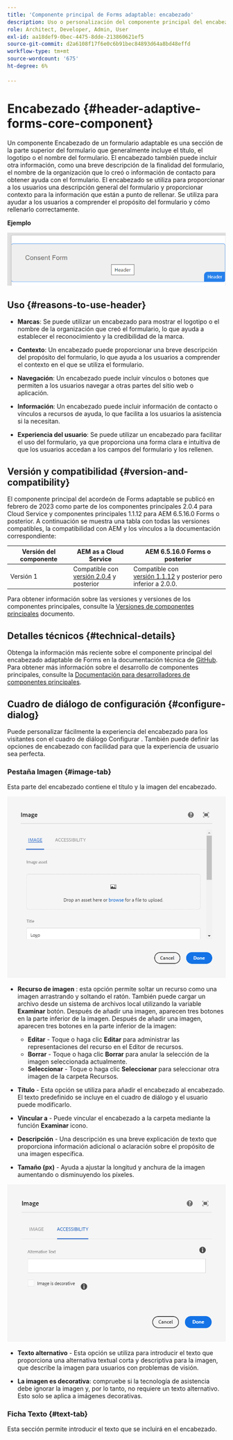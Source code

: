 ```yaml
---
title: 'Componente principal de Forms adaptable: encabezado'
description: Uso o personalización del componente principal del encabezado adaptable de Forms.
role: Architect, Developer, Admin, User
exl-id: aa18def9-0bec-4475-8dde-213860621ef5
source-git-commit: d2a6108f17f6e0c6b91bec84893d64a8bd48effd
workflow-type: tm+mt
source-wordcount: '675'
ht-degree: 6%

---
```


# Encabezado {#header-adaptive-forms-core-component}

Un componente Encabezado de un formulario adaptable es una sección de la parte superior del formulario que generalmente incluye el título, el logotipo o el nombre del formulario. El encabezado también puede incluir otra información, como una breve descripción de la finalidad del formulario, el nombre de la organización que lo creó o información de contacto para obtener ayuda con el formulario. El encabezado se utiliza para proporcionar a los usuarios una descripción general del formulario y proporcionar contexto para la información que están a punto de rellenar. Se utiliza para ayudar a los usuarios a comprender el propósito del formulario y cómo rellenarlo correctamente.

**Ejemplo**

![](/help/adaptive-forms/assets/header.png)

## Uso {#reasons-to-use-header}

* **Marcas**: Se puede utilizar un encabezado para mostrar el logotipo o el nombre de la organización que creó el formulario, lo que ayuda a establecer el reconocimiento y la credibilidad de la marca.

* **Contexto**: Un encabezado puede proporcionar una breve descripción del propósito del formulario, lo que ayuda a los usuarios a comprender el contexto en el que se utiliza el formulario.

* **Navegación**: Un encabezado puede incluir vínculos o botones que permiten a los usuarios navegar a otras partes del sitio web o aplicación.

* **Información**: Un encabezado puede incluir información de contacto o vínculos a recursos de ayuda, lo que facilita a los usuarios la asistencia si la necesitan.

* **Experiencia del usuario**: Se puede utilizar un encabezado para facilitar el uso del formulario, ya que proporciona una forma clara e intuitiva de que los usuarios accedan a los campos del formulario y los rellenen.

## Versión y compatibilidad {#version-and-compatibility}

El componente principal del acordeón de Forms adaptable se publicó en febrero de 2023 como parte de los componentes principales 2.0.4 para Cloud Service y componentes principales 1.1.12 para AEM 6.5.16.0 Forms o posterior. A continuación se muestra una tabla con todas las versiones compatibles, la compatibilidad con AEM y los vínculos a la documentación correspondiente:

| Versión del componente | AEM as a Cloud Service | AEM 6.5.16.0 Forms o posterior |
|---|---|---|
| Versión 1 | Compatible con<br>[versión 2.0.4](/help/adaptive-forms/version.md) y posterior | Compatible con<br>[versión 1.1.12](/help/adaptive-forms/version.md) y posterior pero inferior a 2.0.0. |

Para obtener información sobre las versiones y versiones de los componentes principales, consulte la [Versiones de componentes principales](/help/adaptive-forms/version.md) documento.


<!-- ## Sample Component Output {#sample-component-output}

To experience the Accordion Component as well as see examples of its configuration options as well as HTML and JSON output, visit the [Component Library](https://adobe.com/go/aem_cmp_library_accordion). -->


## Detalles técnicos {#technical-details}

Obtenga la información más reciente sobre el componente principal del encabezado adaptable de Forms en la documentación técnica de [GitHub](https://github.com/adobe/aem-core-forms-components/tree/master/ui.af.apps/src/main/content/jcr_root/apps/core/fd/components/form/pageheader/v1/pageheader). Para obtener más información sobre el desarrollo de componentes principales, consulte la [Documentación para desarrolladores de componentes principales](/help/developing/overview.md).

## Cuadro de diálogo de configuración {#configure-dialog}

Puede personalizar fácilmente la experiencia del encabezado para los visitantes con el cuadro de diálogo Configurar . También puede definir las opciones de encabezado con facilidad para que la experiencia de usuario sea perfecta.

### Pestaña Imagen {#image-tab}

Esta parte del encabezado contiene el título y la imagen del encabezado.

![Ficha de imágenes](/help/adaptive-forms/assets/header_image.png)

* **Recurso de imagen** : esta opción permite soltar un recurso como una imagen arrastrando y soltando el ratón. También puede cargar un archivo desde un sistema de archivos local utilizando la variable **Examinar** botón. Después de añadir una imagen, aparecen tres botones en la parte inferior de la imagen. Después de añadir una imagen, aparecen tres botones en la parte inferior de la imagen:
   * **Editar** - Toque o haga clic **Editar** para administrar las representaciones del recurso en el Editor de recursos.
   * **Borrar** - Toque o haga clic **Borrar** para anular la selección de la imagen seleccionada actualmente.
   * **Seleccionar** - Toque o haga clic **Seleccionar**  para seleccionar otra imagen de la carpeta Recursos.

* **Título** - Esta opción se utiliza para añadir el encabezado al encabezado. El texto predefinido se incluye en el cuadro de diálogo y el usuario puede modificarlo.
* **Vincular a** - Puede vincular el encabezado a la carpeta mediante la función **Examinar** icono.
* **Descripción** - Una descripción es una breve explicación de texto que proporciona información adicional o aclaración sobre el propósito de una imagen específica.
* **Tamaño (px)** - Ayuda a ajustar la longitud y anchura de la imagen aumentando o disminuyendo los píxeles.

![accessibilitytab](/help/adaptive-forms/assets/header_accessibility.png)

* **Texto alternativo** - Esta opción se utiliza para introducir el texto que proporciona una alternativa textual corta y descriptiva para la imagen, que describe la imagen para usuarios con problemas de visión.

* **La imagen es decorativa**: compruebe si la tecnología de asistencia debe ignorar la imagen y, por lo tanto, no requiere un texto alternativo. Esto solo se aplica a imágenes decorativas.

### Ficha Texto {#text-tab}

Esta sección permite introducir el texto que se incluirá en el encabezado.

